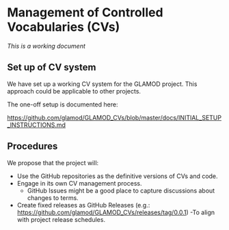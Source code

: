# Management of Controlled Vocabularies (CVs)

*This is a working document*

## Set up of CV system

We have set up a working CV system for the GLAMOD project. This approach could be applicable to other projects.

The one-off setup is documented here:

 https://github.com/glamod/GLAMOD_CVs/blob/master/docs/INITIAL_SETUP_INSTRUCTIONS.md

## Procedures
 
We propose that the project will:
 - Use the GitHub repositories as the definitive versions of CVs and code.
 - Engage in its own CV management process.
   - GitHub Issues might be a good place to capture discussions about changes to terms.
 - Create fixed releases as GitHub Releases (e.g.: https://github.com/glamod/GLAMOD_CVs/releases/tag/0.0.1)
   -To align with project release schedules.
